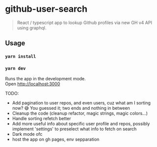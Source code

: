# github-user-search

> React / typescript app to lookup Github profiles via new GH v4 API using graphql.

## Usage

### `yarn install`

### `yarn dev`

Runs the app in the development mode.<br>
Open [http://localhost:3000](http://localhost:3000)

TODO:
- Add pagination to user repos, and even users, cuz what am I sorting now? 😅 You guessed it; two ends and nothing in between
- Cleanup the code (cleanup refactor, magic strings, magic colors...)
- Handle sorting refetch better
- Add more useful info about specific user profile and repos, possibly implement 'settings' to preselect what info to fetch on search
- Dark mode ofc
- host the app on gh pages, env sepparation

